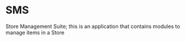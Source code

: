 # SMS
Store Management Suite; this is an application that contains modules to manage items in a Store
